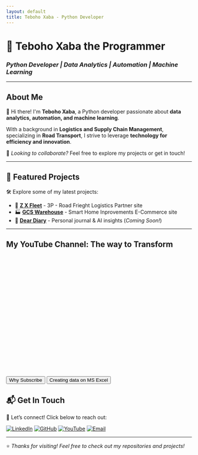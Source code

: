 ```yaml
---
layout: default
title: Teboho Xaba - Python Developer
---
```


# 🚀 Teboho Xaba the Programmer

### *Python Developer | Data Analytics | Automation | Machine Learning*

---

## About Me  
👋 Hi there! I'm **Teboho Xaba**, a Python developer passionate about **data analytics, automation, and machine learning**.

With a background in **Logistics and Supply Chain Management**, specializing in **Road Transport**, I strive to leverage **technology for efficiency and innovation**.  

🔹 *Looking to collaborate?* Feel free to explore my projects or get in touch!  

---

## 🚀 Featured Projects  
🛠️ Explore some of my latest projects:

- 🔗 **[Z X Fleet](https://zxfleet.co.za)** - 3P - Road Frieght Logistics Partner site
- 🏭 **[GCS Warehouse](https://zxfleet.co.za/api/pages)** - Smart Home Inprovements E-Commerce site
- 📖 **[Dear Diary](#)** - Personal journal & AI insights (*Coming Soon!*)  

---

## My YouTube Channel: The way to Transform 

<div id="video-container">
  <iframe id="youtube-video" width="560" height="315" src="" frameborder="0" allowfullscreen></iframe>
</div>

<button onclick="changeVideo('LWBLDtV5YGk?si=DzxV6_AYntfdVfgP')">Why Subscribe</button>
<button onclick="changeVideo('9L8d_gwc7YQ?si=9p2celORw-HNbyd8')">Creating data on MS Excel</button>

<script>
  function changeVideo(videoId) {
    document.getElementById('youtube-video').src = "https://www.youtube.com/embed/" + videoId;
  }
</script>

## 📬 Get In Touch  

💼 Let’s connect! Click below to reach out:

[![LinkedIn](https://img.shields.io/badge/LinkedIn-0077B5?style=for-the-badge&logo=linkedin&logoColor=white)](https://www.linkedin.com/in/teboho-xaba-a142b617b/)
[![GitHub](https://img.shields.io/badge/GitHub-181717?style=for-the-badge&logo=github&logoColor=white)](https://github.com/TebohoXaba)
[![YouTube](https://img.shields.io/badge/YouTube-FF0000?style=for-the-badge&logo=youtube&logoColor=white)](https://www.youtube.com/@Real_Nonkosi)
[![Email](https://img.shields.io/badge/Gmail-D14836?style=for-the-badge&logo=gmail&logoColor=white)](mailto:teboho.xaba@zxfleet.co.za)

---

⭐ *Thanks for visiting! Feel free to check out my repositories and projects!*  
